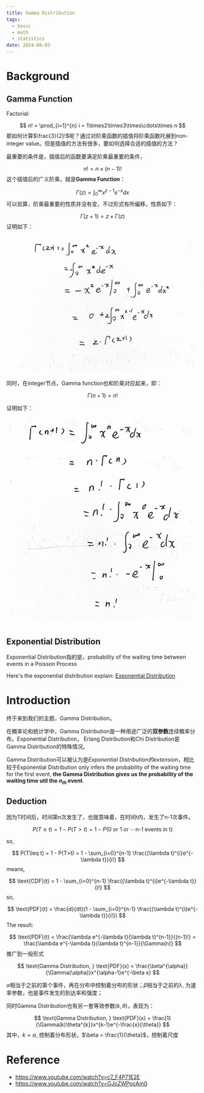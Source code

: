 ```yaml
---
title: Gamma Distribution
tags:
  - basic
  - math
  - statistics
date: 2024-06-03
---
```


# Background

## Gamma Function

Factorial:

$$
n! = \prod_{i=1}^{n} i = 1\times2\times3\times\cdots\times n
$$
那如何计算$\frac{3}{2}!$呢？通过对阶乘函数的插值将阶乘函数托展到non-integer value。但是插值的方法有很多，要如何选择合适的插值的方法？

最重要的条件是，插值后的函数要满足阶乘最重要的条件，

$$
n! = n\times(n-1)!
$$
这个插值后的广义阶乘，就是**Gamma Function**：

$$
\Gamma(z) =  \int_{0}^{\infty} x^{z-1}e^{-x}dx
$$
可以验算，阶乘最重要的性质并没有变，不过形式有所偏移，性质如下：

$$
\Gamma(z+1)=z \times \Gamma(z)
$$
证明如下：

![](math/Statistics/basic_concepot/distribution/attachments/prove.jpg)

同时，在integer节点，Gamma function也和阶乘对应起来，即：

$$
\Gamma(n+1) = n!
$$

证明如下：

![](math/Statistics/basic_concepot/distribution/attachments/df15541df80b6065fb8296d80ffceac5_720.jpg)



## Exponential Distribution

Exponential Distribution指的是，probability of the waiting time between events in a Poisson Process

Here's the exponential distribution explain: [Exponential Distribution](math/Statistics/basic_concepot/distribution/exponential_distribution_and_poisson_distribution.md)


# Introduction

终于来到我们的主题，Gamma Distribution。

在概率论和统计学中，Gamma Distribution是一种用途广泛的**双参数**连续概率分布。Exponential Distribution， Erlang Distribution和Chi Distribution是Gamma Distribution的特殊情况。

Gamma Distribution可以被认为是*Exponential Distribution的extension*，相比较于Exponential Distribution only infers the probability of the waiting time for the first event, **the Gamma Distribution gives us the probability of the waiting time util the $n_{th}$ event**.

## Deduction

因为T时间后，时间第n次发生了，也就意味着，在时间t内，发生了n-1次事件。

$$
P(T\leq t) = 1 - P(T>t) = 1 - P(\text{0 or 1 or } \cdots \text{n-1 events in t})
$$

so,

$$
P(T\leq t) = 1 - P(T>t) = 1 - \sum_{i=0}^{n-1} \frac{(\lambda t)^{i}e^{-\lambda t}}{i!}
$$
means,

$$
\text{CDF}(t) = 1 - \sum_{i=0}^{n-1} \frac{(\lambda t)^{i}e^{-\lambda t}}{i!}
$$
so,

$$
\text{PDF}(t) = \frac{d}{dt}(1 - \sum_{i=0}^{n-1} \frac{(\lambda t)^{i}e^{-\lambda t}}{i!})
$$
The result:

$$
\text{PDF}(t) = \frac{\lambda e^{-\lambda t}(\lambda t)^{n-1}}{(n-1)!} = \frac{\lambda e^{-\lambda t}(\lambda t)^{n-1}}{\Gamma(n)}
$$
推广到一般形式

$$
\text{Gamma Distribution, } \text{PDF}(x) = \frac{\beta^{\alpha}}{\Gamma(\alpha)}x^{\alpha-1}e^{-\beta x}
$$

$\alpha$相当于之前的第个事件，再在分布中控制着分布的形状；$\beta$相当于之前的$\lambda$, 为速率参数，也是事件发生的到达率和强度；

同时Gamma Distribution也有另一套等效参数$(k, \theta)$，表现为：

$$
\text{Gamma Distribution, } \text{PDF}(x) = \frac{1}{\Gamma(k)\theta^{k}}x^{k-1}e^{-\frac{x}{\theta}}
$$
其中，$k=\alpha$, 控制着分布形状，$\beta = \frac{1}{\theta}$，控制着尺度

# Reference

* https://www.youtube.com/watch?v=c7_F4P71E2E
* https://www.youtube.com/watch?v=GJoZWPocAm0